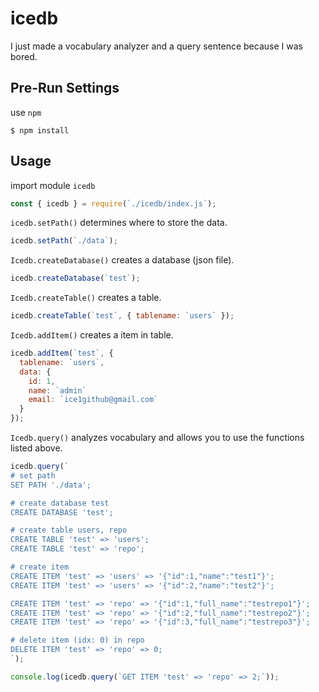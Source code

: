 # icedb
I just made a vocabulary analyzer and a query sentence because I was bored.

## Pre-Run Settings

use `npm`

```
$ npm install
```

## Usage

import module `icedb`

```js
const { icedb } = require(`./icedb/index.js`);
```

`icedb.setPath()` determines where to store the data.

```js
icedb.setPath(`./data`);
```

`Icedb.createDatabase()` creates a database (json file).

```js
icedb.createDatabase(`test`);
```

`Icedb.createTable()` creates a table.

```js
icedb.createTable(`test`, { tablename: `users` });
```

`Icedb.addItem()` creates a item in table.

```js
icedb.addItem(`test`, {
  tablename: `users`,
  data: {
    id: 1,
    name: `admin`
    email: `ice1github@gmail.com`
  }
});
```

`Icedb.query()` analyzes vocabulary and allows you to use the functions listed above.
```js
icedb.query(`
# set path
SET PATH './data';

# create database test
CREATE DATABASE 'test';

# create table users, repo
CREATE TABLE 'test' => 'users';
CREATE TABLE 'test' => 'repo';

# create item
CREATE ITEM 'test' => 'users' => '{"id":1,"name":"test1"}';
CREATE ITEM 'test' => 'users' => '{"id":2,"name":"test2"}';

CREATE ITEM 'test' => 'repo' => '{"id":1,"full_name":"testrepo1"}';
CREATE ITEM 'test' => 'repo' => '{"id":2,"full_name":"testrepo2"}';
CREATE ITEM 'test' => 'repo' => '{"id":3,"full_name":"testrepo3"}';

# delete item (idx: 0) in repo
DELETE ITEM 'test' => 'repo' => 0;
`);

console.log(icedb.query(`GET ITEM 'test' => 'repo' => 2;`));
```
